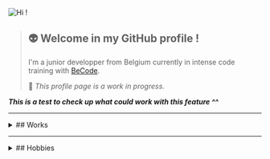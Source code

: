 ![Hi !](https://media.giphy.com/media/drwrNnpOK09dqsttOn/giphy.gif)

>
> ## :alien: Welcome in my GitHub profile !
>
> I'm a junior developper from Belgium currently in intense code training with [BeCode](https://becode.org/).
>
> :construction: _This profile page is a work in progress._
>

___This is a test to check up what could work with this feature ^^___

----------------------------------------------------------------------------------------------

<details>
  <summary> ## Works </summary>

### Title

Blablabla ...

</details>

----------------------------------------------------------------------------------------------

<details>
  <summary> ## Hobbies </summary>

### Title

Some more blabla x)

</details>

<!--
**fwauters/fwauters** is a ✨ _special_ ✨ repository because its `README.md` (this file) appears on your GitHub profile.

Here are some ideas to get you started:

- 🔭 I’m currently working on ...
- 🌱 I’m currently learning ...
- 👯 I’m looking to collaborate on ...
- 🤔 I’m looking for help with ...
- 💬 Ask me about ...
- 📫 How to reach me: ...
- 😄 Pronouns: ...
- ⚡ Fun fact: ...
-->

